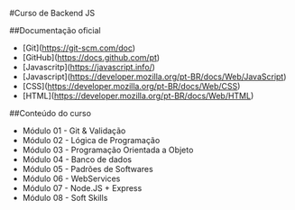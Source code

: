\#Curso de Backend JS



\##Documentação oficial

* \[Git](https://git-scm.com/doc)
* \[GitHub](https://docs.github.com/pt)
* \[Javascritp](https://javascript.info/)
* \[Javascript](https://developer.mozilla.org/pt-BR/docs/Web/JavaScript)
* \[CSS](https://developer.mozilla.org/pt-BR/docs/Web/CSS)
* \[HTML](https://developer.mozilla.org/pt-BR/docs/Web/HTML)



\##Conteúdo do curso



* Módulo 01 - Git \& Validação
* Módulo 02 - Lógica de Programação
* Módulo 03 - Programação Orientada a Objeto
* Módulo 04 - Banco de dados
* Módulo 05 - Padrões de Softwares
* Módulo 06 - WebServices
* Módulo 07 - Node.JS + Express
* Módulo 08 - Soft Skills



